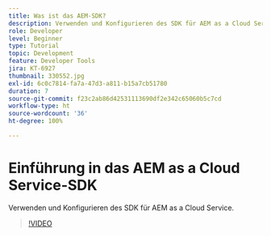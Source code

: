 ```yaml
---
title: Was ist das AEM-SDK?
description: Verwenden und Konfigurieren des SDK für AEM as a Cloud Service.
role: Developer
level: Beginner
type: Tutorial
topic: Development
feature: Developer Tools
jira: KT-6927
thumbnail: 330552.jpg
exl-id: 6c0c7814-fa7a-47d3-a811-b15a7cb51780
duration: 7
source-git-commit: f23c2ab86d42531113690df2e342c65060b5c7cd
workflow-type: ht
source-wordcount: '36'
ht-degree: 100%

---
```


# Einführung in das AEM as a Cloud Service-SDK

Verwenden und Konfigurieren des SDK für AEM as a Cloud Service.

>[!VIDEO](https://video.tv.adobe.com/v/330552?quality=12&learn=on)

